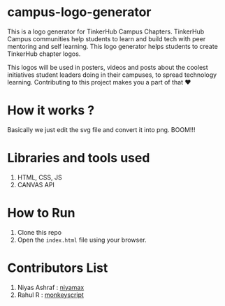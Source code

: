 # campus-logo-generator
This is a logo generator for TinkerHub Campus Chapters. TinkerHub Campus communities help students to learn and build tech with peer mentoring and self learning. This logo generator helps students to create TinkerHub chapter logos. 

This logos will be used in posters, videos and posts about the coolest initiatives student leaders doing in their campuses, to spread technology learning. Contributing to this project makes you a part of that :heart:

# How it works ?
Basically we just edit the svg file and convert it into png. BOOM!!!

# Libraries and tools used
1. HTML, CSS, JS
2. CANVAS API

# How to Run
1. Clone this repo 
2. Open the ```index.html``` file using your browser.

# Contributors List
1. Niyas Ashraf : [niyamax](https://github.com/niyamax)
2. Rahul R : [monkeyscript](https://github.com/monkeyscript)
